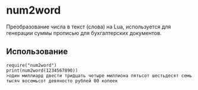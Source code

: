# num2word
Преобразование числа в текст (слова) на Lua, используется для генерации суммы прописью для бухгалтерских документов.

## Использование
```
require("num2word") 
print(num2word(1234567890))
>один миллиард двести тридцать четыре миллиона пятьсот шестьдесят семь тысяч восемьсот девяносто рублей 00 копеек
```
